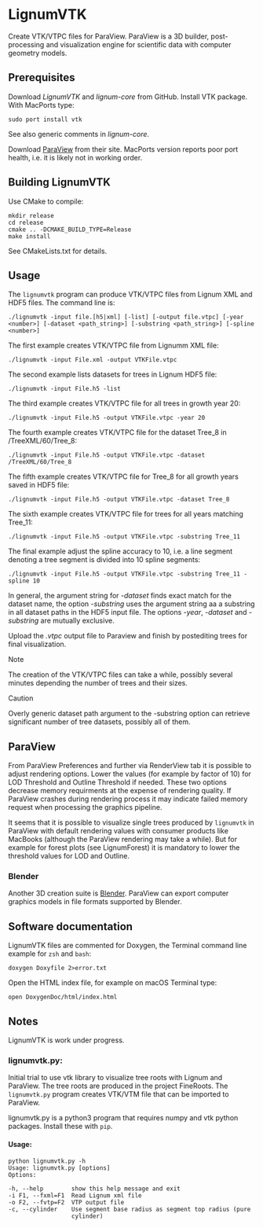 # LignumVTK
Create VTK/VTPC files for ParaView. ParaView is a 3D builder, post-processing and visualization engine for scientific data
with computer geometry models.

## Prerequisites 
Download *LignumVTK* and *lignum-core* from GitHub. Install VTK package.
With MacPorts type:

	sudo port install vtk
	
See also generic comments in *lignum-core*.

Download [ParaView](https://www.paraview.org) from their site.
MacPorts version reports poor port health, i.e. it is likely 
not in working order.

## Building LignumVTK
Use CMake to compile:
	
	mkdir release
	cd release
	cmake .. -DCMAKE_BUILD_TYPE=Release
	make install

See CMakeLists.txt for details.

## Usage
The `lignumvtk` program can produce VTK/VTPC files from Lignum XML and HDF5 files. The command line is:

	./lignumvtk -input file.[h5|xml] [-list] [-output file.vtpc] [-year <number>] [-dataset <path_string>] [-substring <path_string>] [-spline <number>]
	
The first example creates VTK/VTPC file from Lignumm XML file:
	
	./lignumvtk -input File.xml -output VTKFile.vtpc

The second example lists datasets for trees in Lignum HDF5 file:

	./lignumvtk -input File.h5 -list
	
The third example creates VTK/VTPC file for all trees in growth year 20:

	./lignumvtk -input File.h5 -output VTKFile.vtpc -year 20
	
The fourth example creates VTK/VTPC file for the dataset Tree_8 in /TreeXML/60/Tree_8:

	./lignumvtk -input File.h5 -output VTKFile.vtpc -dataset /TreeXML/60/Tree_8
	
The fifth example creates VTK/VTPC file for Tree_8 for all growth years saved in HDF5 file:

	./lignumvtk -input File.h5 -output VTKFile.vtpc -dataset Tree_8
	
The sixth example creates VTK/VTPC file for trees for all years matching Tree_11:

	./lignumvtk -input File.h5 -output VTKFile.vtpc -substring Tree_11
	
The final example adjust the spline accuracy to 10, i.e. a line segment denoting a tree segment is divided into 10 spline segments:

	./lignumvtk -input File.h5 -output VTKFile.vtpc -substring Tree_11 -spline 10
	
In general, the argument string for *-dataset* finds exact match for the dataset name, the option *-substring* uses the argument string 
aa a substring in all dataset paths in the HDF5 input file. The options *-year*, *-dataset* and *-substring* are mutually exclusive.
	
Upload the *.vtpc* output file to Paraview and finish by postediting trees for final visualization.

> [!NOTE] 
> The creation of the VTK/VTPC files can take a while, possibly several minutes depending the number of trees
> and their sizes. 

> [!CAUTION]
> Overly generic dataset path argument to the -substring option can retrieve significant number of tree datasets,
> possibly all of them.

## ParaView
From  ParaView Preferences and further via RenderView tab it is possible to adjust rendering options.
Lower the values (for example by factor of 10) for LOD Threshold and Outline Threshold if needed.
These two options decrease memory requirments at the expense of rendering quality. If ParaView crashes during rendering process 
it may indicate failed memory request when processing the graphics pipeline. 

It seems that it is possible to visualize single trees produced by `lignumvtk` in ParaView with 
default rendering values with consumer products like MacBooks (although the ParaView rendering may take a while). 
But for example for forest plots (see LignumForest) it is mandatory to lower the threshold values for LOD and Outline.

### Blender
Another 3D creation suite is [Blender](https://www.blender.org). ParaView can export computer graphics models
in file formats supported by Blender. 

## Software documentation
LignumVTK files are commented for Doxygen, the Terminal command line example for `zsh` and `bash`:

	doxygen Doxyfile 2>error.txt
	
Open the HTML index file, for example on macOS Terminal type:

	open DoxygenDoc/html/index.html
	
## Notes
LignumVTK is work under progress.

### lignumvtk.py: 
Initial trial to use vtk library to visualize tree roots with Lignum and ParaView. The tree roots are produced in 
the project FineRoots. The `lignumvtk.py` program creates VTK/VTM file that can be imported to ParaView.

lignumvtk.py is a python3 program that requires numpy and vtk python packages. Install these with `pip`.

#### Usage:

	python lignumvtk.py -h
	Usage: lignumvtk.py [options]
	Options:

	-h, --help        show this help message and exit
	-i F1, --fxml=F1  Read Lignum xml file
	-o F2, --fvtp=F2  VTP output file
	-c, --cylinder    Use segment base radius as segment top radius (pure
                      cylinder)

   



